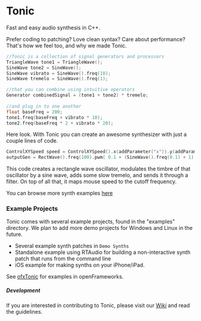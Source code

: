 Tonic
=====

Fast and easy audio synthesis in C++. 

Prefer coding to patching? Love clean syntax? Care about performance? That's how we feel too, and why we made Tonic.

~~~c++
//Tonic is a collection of signal generators and processors
TriangleWave tone1 = TriangleWave();
SineWave tone2 = SineWave();
SineWave vibrato = SineWave().freq(10);
SineWave tremelo = SineWave().freq(1);

//that you can combine using intuitive operators
Generator combinedSignal = (tone1 + tone2) * tremelo;
        
//and plug in to one another
float baseFreq = 200;
tone1.freq(baseFreq + vibrato * 10);
tone2.freq(baseFreq * 2 + vibrato * 20);
~~~

Here look. With Tonic you can create an awesome synthesizer with just a couple lines of code.

~~~c++
ControlXYSpeed speed = ControlXYSpeed().x(addParameter("x")).y(addParameter("y"));    
outputGen = RectWave().freq(100).pwm( 0.1 + (SineWave().freq(0.1) + 1) * 0.1) * SineWave().freq(1) >> LPF12().cutoff(100 + 600 * speed);
~~~

This code creates a rectangle wave oscillator, modulates the timbre of that oscillator by a sine wave, adds some slow tremelo, and sends it through a filter. 
On top of all that, it maps mouse speed to the cutoff frequency. 

You can browse more synth examples [here](http://github.com/TonicAudio/Tonic/tree/master/examples/Demo%20Synths)

### Example Projects

Tonic comes with several example projects, found in the "examples" directory. We plan to add more demo projects for Windows and Linux in the future.

- Several example synth patches in `Demo Synths`
- Standalone example using RTAudio for building a non-interactive synth patch that runs from the command line
- iOS example for making synths on your iPhone/iPad.

See [ofxTonic](https://github.com/TonicAudio/ofxTonic) for examples in openFrameworks.

##### Development

If you are interested in contributing to Tonic, please visit our [Wiki](https://github.com/TonicAudio/Tonic/wiki) and read the guidelines.
